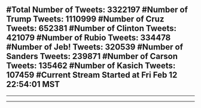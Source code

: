 #Total Number of Tweets: 3322197 
#Number of Trump Tweets: 1110999
#Number of Cruz Tweets: 652381
#Number of Clinton Tweets: 421079
#Number of Rubio Tweets: 334478
#Number of Jeb! Tweets: 320539
#Number of Sanders Tweets: 239871
#Number of Carson Tweets: 135462
#Number of Kasich Tweets: 107459
#Current Stream Started at Fri Feb 12 22:54:01 MST
---
---
---
